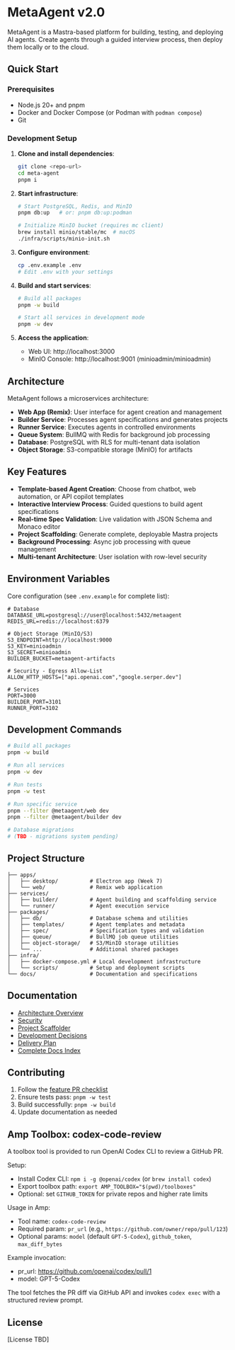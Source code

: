 # MetaAgent v2.0

MetaAgent is a Mastra-based platform for building, testing, and deploying AI agents. Create agents through a guided interview process, then deploy them locally or to the cloud.

## Quick Start

### Prerequisites

- Node.js 20+ and pnpm
- Docker and Docker Compose (or Podman with `podman compose`)  
- Git

### Development Setup

1. **Clone and install dependencies**:
   ```bash
   git clone <repo-url>
   cd meta-agent
   pnpm i
   ```

2. **Start infrastructure**:
   ```bash
   # Start PostgreSQL, Redis, and MinIO
   pnpm db:up   # or: pnpm db:up:podman
   
   # Initialize MinIO bucket (requires mc client)
   brew install minio/stable/mc  # macOS
   ./infra/scripts/minio-init.sh
   ```

3. **Configure environment**:
   ```bash
   cp .env.example .env
   # Edit .env with your settings
   ```

4. **Build and start services**:
   ```bash
   # Build all packages
   pnpm -w build
   
   # Start all services in development mode
   pnpm -w dev
   ```

5. **Access the application**:
   - Web UI: http://localhost:3000
   - MinIO Console: http://localhost:9001 (minioadmin/minioadmin)

## Architecture

MetaAgent follows a microservices architecture:

- **Web App (Remix)**: User interface for agent creation and management
- **Builder Service**: Processes agent specifications and generates projects  
- **Runner Service**: Executes agents in controlled environments
- **Queue System**: BullMQ with Redis for background job processing
- **Database**: PostgreSQL with RLS for multi-tenant data isolation
- **Object Storage**: S3-compatible storage (MinIO) for artifacts

## Key Features

- **Template-based Agent Creation**: Choose from chatbot, web automation, or API copilot templates
- **Interactive Interview Process**: Guided questions to build agent specifications
- **Real-time Spec Validation**: Live validation with JSON Schema and Monaco editor
- **Project Scaffolding**: Generate complete, deployable Mastra projects
- **Background Processing**: Async job processing with queue management
- **Multi-tenant Architecture**: User isolation with row-level security

## Environment Variables

Core configuration (see `.env.example` for complete list):

```env
# Database  
DATABASE_URL=postgresql://user@localhost:5432/metaagent
REDIS_URL=redis://localhost:6379

# Object Storage (MinIO/S3)
S3_ENDPOINT=http://localhost:9000
S3_KEY=minioadmin
S3_SECRET=minioadmin
BUILDER_BUCKET=metaagent-artifacts

# Security - Egress Allow-List
ALLOW_HTTP_HOSTS=["api.openai.com","google.serper.dev"]

# Services
PORT=3000
BUILDER_PORT=3101  
RUNNER_PORT=3102
```

## Development Commands

```bash
# Build all packages
pnpm -w build

# Run all services  
pnpm -w dev

# Run tests
pnpm -w test

# Run specific service
pnpm --filter @metaagent/web dev
pnpm --filter @metaagent/builder dev

# Database migrations
# (TBD - migrations system pending)
```

## Project Structure

```
├── apps/
│   ├── desktop/          # Electron app (Week 7)
│   └── web/              # Remix web application
├── services/
│   ├── builder/          # Agent building and scaffolding service
│   └── runner/           # Agent execution service  
├── packages/
│   ├── db/               # Database schema and utilities
│   ├── templates/        # Agent templates and metadata
│   ├── spec/             # Specification types and validation
│   ├── queue/            # BullMQ job queue utilities
│   ├── object-storage/   # S3/MinIO storage utilities
│   └── ...               # Additional shared packages
├── infra/
│   ├── docker-compose.yml # Local development infrastructure
│   └── scripts/          # Setup and deployment scripts
└── docs/                 # Documentation and specifications
```

## Documentation

- [Architecture Overview](docs/architecture.md)
- [Security](docs/security.md)
- [Project Scaffolder](docs/scaffolder.md)
- [Development Decisions](docs/decisions.md)
- [Delivery Plan](docs/delivery_plan.md)
- [Complete Docs Index](docs/README.md)

## Contributing

1. Follow the [feature PR checklist](docs/checklists.md#feature-pr-checklist)
2. Ensure tests pass: `pnpm -w test` 
3. Build successfully: `pnpm -w build`
4. Update documentation as needed

## Amp Toolbox: codex-code-review

A toolbox tool is provided to run OpenAI Codex CLI to review a GitHub PR.

Setup:
- Install Codex CLI: `npm i -g @openai/codex` (or `brew install codex`)
- Export toolbox path: `export AMP_TOOLBOX="$(pwd)/toolboxes"`
- Optional: set `GITHUB_TOKEN` for private repos and higher rate limits

Usage in Amp:
- Tool name: `codex-code-review`
- Required param: `pr_url` (e.g., `https://github.com/owner/repo/pull/123`)
- Optional params: `model` (default `GPT-5-Codex`), `github_token`, `max_diff_bytes`

Example invocation:
- pr_url: https://github.com/openai/codex/pull/1
- model: GPT-5-Codex

The tool fetches the PR diff via GitHub API and invokes `codex exec` with a structured review prompt.

## License

[License TBD]
